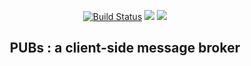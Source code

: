 <p align="center">
    <a href="https://circleci.com/gh/gunerkaanalkim/pubs/tree/dev"><img src="https://circleci.com/gh/gunerkaanalkim/pubs.svg?style=shield" alt="Build Status"></a>
    <a href="https://codecov.io/gh/gunerkaanalkim/pub-sub"><img src="https://codecov.io/gh/gunerkaanalkim/pub-sub/branch/master/graph/badge.svg" /></a>
    <a href="https://opensource.org/licenses/MIT"><img src="https://img.shields.io/badge/License-MIT-green.svg"/></a>
</p>

<h2 align="center"><b>PUBs : </b> a client-side message broker </h2>
